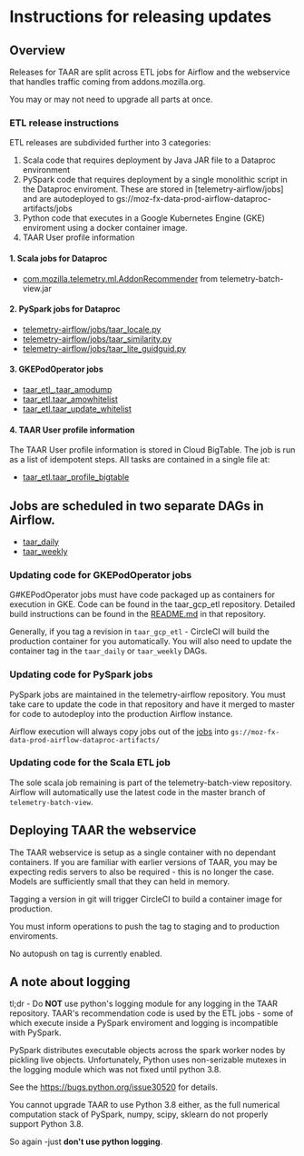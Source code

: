 # Instructions for releasing updates

## Overview

Releases for TAAR are split across ETL jobs for Airflow and the
webservice that handles traffic coming from addons.mozilla.org.

You may or may not need to upgrade all parts at once.

### ETL release instructions

ETL releases are subdivided further into 3 categories:

 1. Scala code that requires deployment by Java JAR file to a Dataproc environment
 2. PySpark code that requires deployment by a single monolithic script in the
    Dataproc enviroment.  These are stored in [telemetry-airflow/jobs]
and are autodeployed to gs://moz-fx-data-prod-airflow-dataproc-artifacts/jobs
 3. Python code that executes in a Google Kubernetes Engine (GKE)
    enviroment using a docker container image.
 4. TAAR User profile information

#### 1. Scala jobs for Dataproc
* [com.mozilla.telemetry.ml.AddonRecommender](https://github.com/mozilla/telemetry-batch-view/blob/master/src/main/scala/com/mozilla/telemetry/ml/AddonRecommender.scala) from telemetry-batch-view.jar

#### 2. PySpark jobs for Dataproc

* [telemetry-airflow/jobs/taar_locale.py](https://github.com/mozilla/telemetry-airflow/blob/master/jobs/taar_locale.py)
* [telemetry-airflow/jobs/taar_similarity.py](https://github.com/mozilla/telemetry-airflow/blob/master/jobs/taar_similarity.py)
* [telemetry-airflow/jobs/taar_lite_guidguid.py](https://github.com/mozilla/telemetry-airflow/blob/master/jobs/taar_lite_guidguid.py)

#### 3. GKEPodOperator jobs

* [taar_etl_.taar_amodump](https://github.com/mozilla/taar_gcp_etl/blob/master/taar_etl/taar_amodump.py)
* [taar_etl.taar_amowhitelist](https://github.com/mozilla/taar_gcp_etl/blob/master/taar_etl/taar_amowhitelist.py)
* [taar_etl.taar_update_whitelist](https://github.com/mozilla/taar_gcp_etl/blob/master/taar_etl/taar_update_whitelist.py)


#### 4. TAAR User profile information

The TAAR User profile information is stored in Cloud BigTable.  The
job is run as a list of idempotent steps. All tasks are contained in
a single file at:

* [taar_etl.taar_profile_bigtable](https://github.com/mozilla/taar_gcp_etl/blob/master/taar_etl/taar_profile_bigtable.py)


## Jobs are scheduled in two separate DAGs in Airflow.

* [taar_daily](https://github.com/mozilla/telemetry-airflow/blob/master/dags/taar_daily.py)
* [taar_weekly](https://github.com/mozilla/telemetry-airflow/blob/master/dags/taar_weekly.py)


### Updating code for GKEPodOperator jobs

G#KEPodOperator jobs must have code packaged up as containers for
execution in GKE.  Code can be found in the taar_gcp_etl repository.
Detailed build instructions can be found in the 
[README.md](https://github.com/mozilla/taar_gcp_etl/blob/master/README.md)
in that repository.

Generally, if you tag a revision in `taar_gcp_etl` - CircleCI will build the production
container for you automatically.  You will also need to update the
container tag in the `taar_daily` or `taar_weekly` DAGs.

### Updating code for PySpark jobs

PySpark jobs are maintained in the telemetry-airflow repository.  You
must take care to update the code in that repository and have it
merged to master for code to autodeploy into the production Airflow instance.  


Airflow execution will always copy jobs out of the
[jobs](https://github.com/mozilla/telemetry-airflow/tree/master/jobs)
into `gs://moz-fx-data-prod-airflow-dataproc-artifacts/`

### Updating code for the Scala ETL job

The sole scala job remaining is part of the telemetry-batch-view
repository. Airflow will automatically use the latest code in the
master branch of `telemetry-batch-view`.


## Deploying TAAR the webservice

The TAAR webservice is setup as a single container with no dependant
containers.  If you are familiar with earlier versions of TAAR, you
may be expecting redis servers to also be required - this is no longer
the case.  Models are sufficiently small that they can held in memory.

Tagging a version in git will trigger CircleCI to build a container
image for production.  

You must inform operations to push the tag to staging and to
production enviroments.  

No autopush on tag is currently enabled.

## A note about logging

tl;dr - Do **NOT** use python's logging module for any logging in the TAAR
repository.  TAAR's recommendation code is used by the ETL jobs - some
of which execute inside a PySpark enviroment and logging is
incompatible with PySpark.

PySpark distributes executable objects across the spark worker nodes
by pickling live objects.  Unfortunately, Python uses non-serizable
mutexes in the logging module which was not fixed until python 3.8.

See the https://bugs.python.org/issue30520 for details.

You cannot upgrade TAAR to use Python 3.8 either, as the full
numerical computation stack of PySpark, numpy, scipy, sklearn do not
properly support Python 3.8.

So again -just **don't use python logging**.
